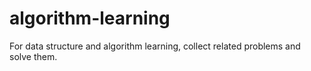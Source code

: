 # algorithm-learning

For data structure and algorithm learning, collect related problems and solve them.

